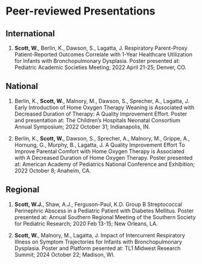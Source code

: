 # Peer-reviewed Presentations
## International
1. **Scott, W.**, Berlin, K., Dawson, S., Lagatta, J. Respiratory Parent-Proxy Patient-Reported Outcomes Correlate with 1-Year Healthcare Utilization for Infants with Bronchopulmonary Dysplasia. Poster presented at: Pediatric Academic Societies Meeting; 2022 April 21-25; Denver, CO.
  
## National
1. Berlin, K., **Scott, W.**, Malnory, M., Dawson, S., Sprecher, A., Lagatta, J. Early Introduction of Home Oxygen Therapy Weaning is Associated with Decreased Duration of Therapy: A Quality Improvement Effort. Poster and presentation at: The Children’s Hospitals Neonatal Consortium Annual Symposium; 2022 October 31; Indianapolis, IN.
    
2. Berlin, K., **Scott, W.**, Dawson, S., Sprecher, A., Malnory, M., Grippe, A., Hornung, G., Murphy, B., Lagatta, J. A Quality Improvement Effort To Improve Parental Comfort with Home Oxygen Therapy is Associated with A Decreased Duration of Home Oxygen Therapy. Poster presented at: American Academy of Pediatrics National Conference and Exhibition; 2022 October 8; Anaheim, CA. 
    
## Regional
1. **Scott, W.J.**, Shaw, A.J., Ferguson-Paul, K.D. Group B Streptococcal Perinephric Abscess in a Pediatric Patient with Diabetes Mellitus. Poster presented at: Annual Southern Regional Meeting of the Southern Society for Pediatric Research; 2020 Feb 13-15; New Orleans, LA. 
    
2. **Scott, W.**, Malnory, M., Lagatta, J. Impact of Intercurrent Respiratory Illness on Symptom Trajectories for Infants with Bronchopulmonary Dysplasia. Poster and Platform pesented at: TL1 Midwest Research Summit; 2024 October 22; Madison, WI.